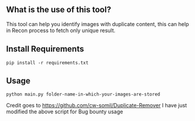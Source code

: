## What is the use of this tool?
This tool can help you identify images with duplicate content, this can help in Recon process to fetch only unique result.


## Install Requirements

    pip install -r requirements.txt

## Usage

    python main.py folder-name-in-which-your-images-are-stored


Credit goes to https://github.com/cw-somil/Duplicate-Remover
I have just modified the above script for Bug bounty usage
